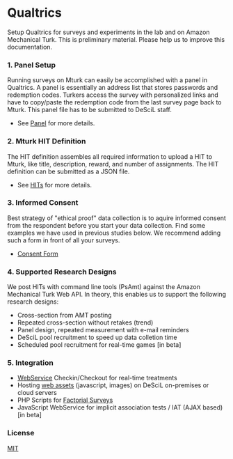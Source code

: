 # Qualtrics

Setup Qualtrics for surveys and experiments in the lab and on Amazon Mechanical Turk. 
This is preliminary material. Please help us to improve this documentation.

### 1. Panel Setup

Running surveys on Mturk can easily be accomplished with a panel in Qualtrics. 
A panel is essentially an address list that stores passwords and redemption codes. 
Turkers access the survey with personalized links and have to copy/paste the redemption code from the last survey page back to Mturk. 
This panel file has to be submitted to DeSciL staff.

- See [Panel](Panel/Panel.md) for more details. 

### 2. Mturk HIT Definition

The HIT definition assembles all required information to upload a HIT to Mturk, like title, description, reward, and number of assignments. The HIT definition can be submitted as a JSON file.  

- See [HITs](Hits/Hits.md) for more details.

### 3. Informed Consent

Best strategy of "ethical proof" data collection is to aquire informed consent from the respondent before you start your data collection. 
Find some examples we have used in previous studies below. We recommend adding such a form in front of all your surveys.

- [Consent Form](Consent/Consent.md)

### 4. Supported Research Designs

We post HITs with command line tools (PsAmt) against the Amazon Mechanical Turk Web API. In theory, this enables us to support the following research designs: 

- Cross-section from AMT posting
- Repeated cross-section without retakes (trend)
- Panel design, repeated measurement with e-mail reminders
- DeSciL pool recruitment to speed up data colletion time
- Scheduled pool recruitment for real-time games [in beta]

### 5. Integration

- [WebService](Integration/Integration.md) Checkin/Checkout for real-time treatments
- Hosting [web assets](Integration/Hosting.md) (javascript, images) on DeSciL on-premises or cloud servers
- PHP Scripts for [Factorial Surveys](Integration/Factorial/)
- JavaScript WebService for implicit association tests / IAT (AJAX based) [in beta]

### License

[MIT](LICENSE)
